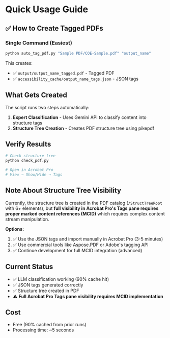 # Quick Usage Guide

## ✅ How to Create Tagged PDFs

### Single Command (Easiest)

```bash
python auto_tag_pdf.py "Sample PDF/COE-Sample.pdf" "output_name"
```

This creates:
- ✅ `output/output_name_tagged.pdf` - Tagged PDF
- ✅ `accessibility_cache/output_name_tags.json` - JSON tags

## What Gets Created

The script runs two steps automatically:

1. **Expert Classification** - Uses Gemini API to classify content into structure tags
2. **Structure Tree Creation** - Creates PDF structure tree using pikepdf

## Verify Results

```bash
# Check structure tree
python check_pdf.py

# Open in Acrobat Pro
# View → Show/Hide → Tags
```

## Note About Structure Tree Visibility

Currently, the structure tree is created in the PDF catalog (`/StructTreeRoot` with 6+ elements), but **full visibility in Acrobat Pro's Tags pane requires proper marked content references (MCID)** which requires complex content stream manipulation.

**Options:**
1. ✅ Use the JSON tags and import manually in Acrobat Pro (3-5 minutes)
2. ✅ Use commercial tools like Aspose.PDF or Adobe's tagging API
3. ✅ Continue development for full MCID integration (advanced)

## Current Status

- ✅ LLM classification working (90% cache hit)
- ✅ JSON tags generated correctly
- ✅ Structure tree created in PDF
- ⚠️ **Full Acrobat Pro Tags pane visibility requires MCID implementation**

## Cost

- Free (90% cached from prior runs)
- Processing time: ~5 seconds


